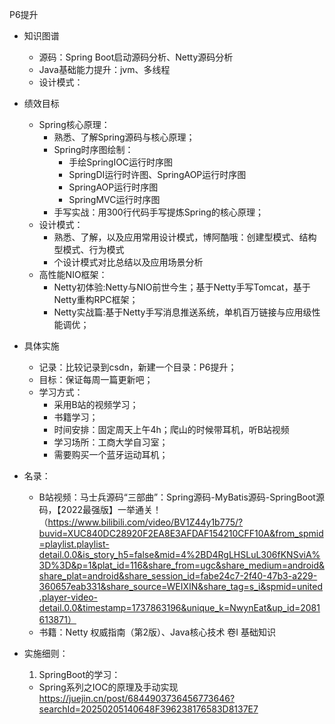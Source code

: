 P6提升
* 知识图谱
    * 源码：Spring Boot启动源码分析、Netty源码分析
    * Java基础能力提升：jvm、多线程
    * 设计模式：
* 绩效目标
    * Spring核心原理：
        * 熟悉、了解Spring源码与核心原理；
        * Spring时序图绘制：
            * 手绘SpringIOC运行时序图
            * SpringDI运行时许图、SpringAOP运行时序图
            * SpringAOP运行时序图
            * SpringMVC运行时序图
        * 手写实战：用300行代码手写提炼Spring的核心原理；
    * 设计模式：
        * 熟悉、了解，以及应用常用设计模式，博阿酷哦：创建型模式、结构型模式、行为模式
        * 个设计模式对比总结以及应用场景分析
    * 高性能NIO框架：
        * Netty初体验:Netty与NIO前世今生；基于Netty手写Tomcat，基于Netty重构RPC框架；
        * Netty实战篇:基于Netty手写消息推送系统，单机百万链接与应用级性能调优；
* 具体实施
    * 记录：比较记录到csdn，新建一个目录：P6提升；
    * 目标：保证每周一篇更新吧；
    * 学习方式：
        * 采用B站的视频学习；
        * 书籍学习；
        * 时间安排：固定周天上午4h；爬山的时候带耳机，听B站视频
        * 学习场所：工商大学自习室；
        * 需要购买一个蓝牙运动耳机；
* 名录：
    * B站视频：马士兵源码“三部曲”：Spring源码-MyBatis源码-SpringBoot源码，【2022最强版】一举通关！（https://www.bilibili.com/video/BV1Z44y1b775/?buvid=XUC840DC28920F2EA8E3AFDAF154210CFF10A&from_spmid=playlist.playlist-detail.0.0&is_story_h5=false&mid=4%2BD4RgLHSLuL306fKNSviA%3D%3D&p=1&plat_id=116&share_from=ugc&share_medium=android&share_plat=android&share_session_id=fabe24c7-2f40-47b3-a229-360657eab331&share_source=WEIXIN&share_tag=s_i&spmid=united.player-video-detail.0.0&timestamp=1737863196&unique_k=NwynEat&up_id=2081613871）
    * 书籍：Netty 权威指南（第2版）、Java核心技术 卷I 基础知识

* 实施细则：
    1. SpringBoot的学习：
    * Spring系列之IOC的原理及手动实现 https://juejin.cn/post/6844903736456773646?searchId=20250205140648F396238176583D8137E7